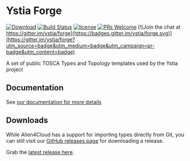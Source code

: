 # Ystia Forge

[![Download](https://img.shields.io/badge/download-v2.2.0-blue)](https://github.com/ystia/forge/releases/tag/v2.2.0) [![Build Status](https://github.com/ystia/forge/actions/workflows/build.yml/badge.svg?branch=develop)](https://github.com/ystia/forge/actions) [![license](https://img.shields.io/github/license/ystia/forge.svg)](https://github.com/ystia/forge/blob/develop/LICENSE) [![PRs Welcome](https://img.shields.io/badge/PRs-welcome-brightgreen.svg?style=flat-square)](http://makeapullrequest.com) [![Join the chat at https://gitter.im/ystia/forge](https://badges.gitter.im/ystia/forge.svg)](https://gitter.im/ystia/forge?utm_source=badge&utm_medium=badge&utm_campaign=pr-badge&utm_content=badge)

A set of public TOSCA Types and Topology templates used by the Ystia project

## Documentation

See [our documentation for more details](https://github.com/ystia/forge/blob/develop/org/ystia/README.rst)

## Downloads

While Alien4Cloud has a support for importing types directly from Git, you can still visit our [GitHub releases page](https://github.com/ystia/forge/releases) for downloading a release.

Grab the [latest release here](https://github.com/ystia/forge/releases/latest).
